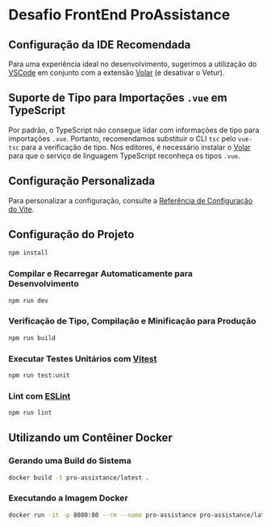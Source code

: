 # Desafio FrontEnd ProAssistance

## Configuração da IDE Recomendada

Para uma experiência ideal no desenvolvimento, sugerimos a utilização do [VSCode](https://code.visualstudio.com/) em conjunto com a extensão [Volar](https://marketplace.visualstudio.com/items?itemName=Vue.volar) (e desativar o Vetur).

## Suporte de Tipo para Importações `.vue` em TypeScript

Por padrão, o TypeScript não consegue lidar com informações de tipo para importações `.vue`. Portanto, recomendamos substituir o CLI `tsc` pelo `vue-tsc` para a verificação de tipo. Nos editores, é necessário instalar o [Volar](https://marketplace.visualstudio.com/items?itemName=Vue.volar) para que o serviço de linguagem TypeScript reconheça os tipos `.vue`.

## Configuração Personalizada

Para personalizar a configuração, consulte a [Referência de Configuração do Vite](https://vitejs.dev/config/).

## Configuração do Projeto

```sh
npm install
```

### Compilar e Recarregar Automaticamente para Desenvolvimento

```sh
npm run dev
```

### Verificação de Tipo, Compilação e Minificação para Produção

```sh
npm run build
```

### Executar Testes Unitários com [Vitest](https://vitest.dev/)

```sh
npm run test:unit
```

### Lint com [ESLint](https://eslint.org/)

```sh
npm run lint
```

## Utilizando um Contêiner Docker

### Gerando uma Build do Sistema

```sh
docker build -t pro-assistance/latest .
```

### Executando a Imagem Docker

```sh
docker run -it -p 8080:80 --rm --name pro-assistance pro-assistance/latest
```